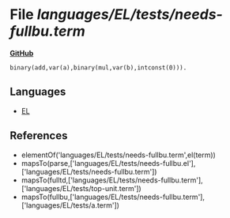 # File _languages/EL/tests/needs-fullbu.term_
**[GitHub](https://github.com/softlang/yas/blob/master/languages/EL/tests/needs-fullbu.term)**
```
binary(add,var(a),binary(mul,var(b),intconst(0))).
```

## Languages
* [EL](../languages/EL.md)

## References
* elementOf('languages/EL/tests/needs-fullbu.term',el(term))
* mapsTo(parse,['languages/EL/tests/needs-fullbu.el'],['languages/EL/tests/needs-fullbu.term'])
* mapsTo(fulltd,['languages/EL/tests/needs-fullbu.term'],['languages/EL/tests/top-unit.term'])
* mapsTo(fullbu,['languages/EL/tests/needs-fullbu.term'],['languages/EL/tests/a.term'])
